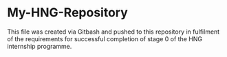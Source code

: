 # My-HNG-Repository
This file was created via Gitbash and pushed to this repository in fulfilment of the requirements for successful completion of stage 0 of the HNG internship programme. 
